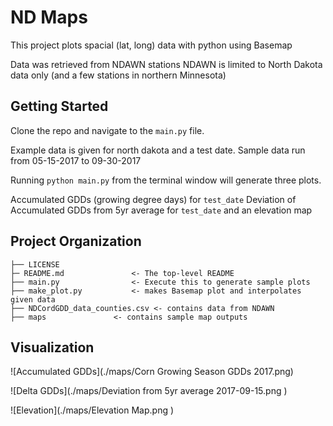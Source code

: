 ND Maps
==============================

This project plots spacial (lat, long) data with python using Basemap

Data was retrieved from NDAWN stations
NDAWN is limited to North Dakota data only (and a few stations
in northern Minnesota)

Getting Started
--------------------------

Clone the repo and navigate to the `main.py` file.

Example data is given for north dakota and a test date.
Sample data run from 05-15-2017 to 09-30-2017

Running `python main.py` from the terminal window will generate three
plots.

Accumulated GDDs (growing degree days) for `test_date`
Deviation of Accumulated GDDs from 5yr average for `test_date`
and an elevation map 

Project Organization
------------

    ├── LICENSE
    ├─ README.md			   <- The top-level README 
    ├── main.py      	 	   <- Execute this to generate sample plots
	├── make_plot.py		   <- makes Basemap plot and interpolates given data
	├── NDCordGDD_data_counties.csv <- contains data from NDAWN
    ├── maps			   <- contains sample map outputs 
   
  

Visualization
--------
![Accumulated GDDs](./maps/Corn Growing Season GDDs 2017.png)

![Delta GDDs](./maps/Deviation from 5yr average 2017-09-15.png )

![Elevation](./maps/Elevation Map.png )

